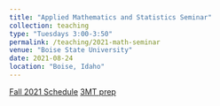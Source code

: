 ```yaml
---
title: "Applied Mathematics and Statistics Seminar"
collection: teaching
type: "Tuesdays 3:00-3:50"
permalink: /teaching/2021-math-seminar
venue: "Boise State University"
date: 2021-08-24
location: "Boise, Idaho"
---
```



[Fall 2021 Schedule](https://jodimead.github.io/files/Calendar_Fall_2021.pdf)
[3MT prep](https://jodimead.github.io/files/3MT_workshop.pdf)

